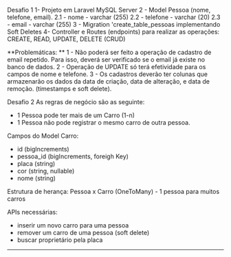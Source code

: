 Desafio 1
1- Projeto em Laravel MySQL Server
2 - Model Pessoa (nome, telefone, email). 
   2.1 - nome - varchar (255)
   2.2 - telefone - varchar (20)
   2.3 - email - varchar (255)
3 - Migration 'create_table_pessoas implementando Soft Deletes
4- Controller e Routes (endpoints) para realizar as operações: CREATE, READ, UPDATE, DELETE (CRUD)

**Problemáticas: **
1 - Não poderá ser feito a operação de cadastro de email repetido. Para isso, deverá ser verificado se o email já existe no banco de dados.
2 - Operação de UPDATE só terá efetividade para os campos de nome e telefone.
3 - Os cadastros deverão ter colunas que armazenarão os dados da data de criação, data de alteração, e data de remoção. (timestamps e soft delete).

Desafio 2
As regras de negócio são as seguinte:
- 1 Pessoa pode ter mais de um Carro (1-n)
- 1 Pessoa não pode registrar o mesmo carro de outra pessoa.

Campos do Model Carro:
- id (bigIncrements)
- pessoa_id (bigIncrements, foreigh Key)
- placa (string)
- cor (string, nullable)
- nome (string)

Estrutura de herança:
Pessoa x Carro (OneToMany) - 1 pessoa para muitos carros

APIs necessárias:
- inserir um novo carro para uma pessoa
- remover um carro de uma pessoa (soft delete)
- buscar proprietário pela placa

*********

